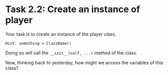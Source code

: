 # Task 2.2: Create an instance of player

Your task is to create an instance of the player class. 

`
Hint: something = ClassName()
`

Doing so will call the `__init__(self, ...)` method of the class.

Now, thinking back to yesterday, how might we access the variables of this class? 
